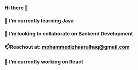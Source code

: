 ### Hi there 👋
### 🌱 I’m currently learning Java
### 👯 I’m looking to collaborate on Backend Development
### 📫Reachout at: mohammedizhaarulhaq@gmail.com
### 🔭 I’m currently working on React

<!--
**mohammedizhaarulhaq/mohammedizhaarulhaq** is a ✨ _special_ ✨ repository because its `README.md` (this file) appears on your GitHub profile.

Here are some ideas to get you started:


- 🤔 I’m looking for help with ...
- 💬 Ask me about ...

- 😄 Pronouns: ...
- ⚡ Fun fact: ...
-->
